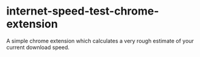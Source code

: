 # internet-speed-test-chrome-extension
A simple chrome extension which calculates a very rough estimate of your current download speed.
